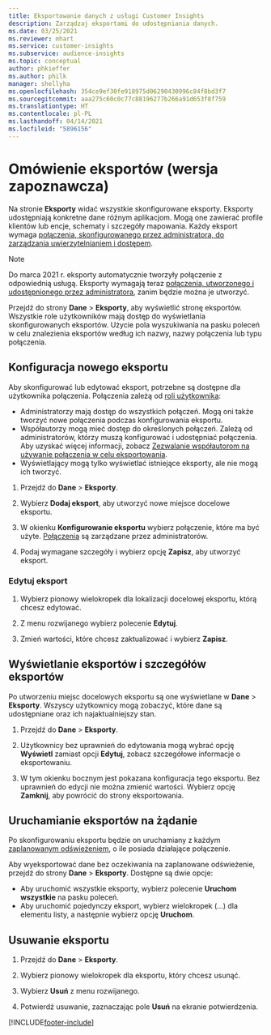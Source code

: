 ```yaml
---
title: Eksportowanie danych z usługi Customer Insights
description: Zarządzaj eksportami do udostępniania danych.
ms.date: 03/25/2021
ms.reviewer: mhart
ms.service: customer-insights
ms.subservice: audience-insights
ms.topic: conceptual
author: phkieffer
ms.author: philk
manager: shellyha
ms.openlocfilehash: 354ce9ef30fe918975d06290430996c84f8bd3f7
ms.sourcegitcommit: aaa275c60c0c77c88196277b266a91d653f8f759
ms.translationtype: HT
ms.contentlocale: pl-PL
ms.lasthandoff: 04/14/2021
ms.locfileid: "5896156"
---
```

# <a name="exports-preview-overview"></a>Omówienie eksportów (wersja zapoznawcza)

Na stronie **Eksporty** widać wszystkie skonfigurowane eksporty. Eksporty udostępniają konkretne dane różnym aplikacjom. Mogą one zawierać profile klientów lub encje, schematy i szczegóły mapowania. Każdy eksport wymaga [połączenia, skonfigurowanego przez administratora, do zarządzania uwierzytelnianiem i dostępem](connections.md).

> [!NOTE]
> Do marca 2021 r. eksporty automatycznie tworzyły połączenie z odpowiednią usługą. Eksporty wymagają teraz [połączenia, utworzonego i udostępnionego przez administratora](connections.md), zanim będzie można je utworzyć.

Przejdź do strony **Dane** > **Eksporty**, aby wyświetlić stronę eksportów. Wszystkie role użytkowników mają dostęp do wyświetlania skonfigurowanych eksportów. Użycie pola wyszukiwania na pasku poleceń w celu znalezienia eksportów według ich nazwy, nazwy połączenia lub typu połączenia.

## <a name="set-up-a-new-export"></a>Konfiguracja nowego eksportu

Aby skonfigurować lub edytować eksport, potrzebne są dostępne dla użytkownika połączenia. Połączenia zależą od [roli użytkownika](permissions.md):
- Administratorzy mają dostęp do wszystkich połączeń. Mogą oni także tworzyć nowe połączenia podczas konfigurowania eksportu.
- Współautorzy mogą mieć dostęp do określonych połączeń. Zależą od administratorów, którzy muszą konfigurować i udostępniać połączenia. Aby uzyskać więcej informacji, zobacz [Zezwalanie współautorom na używanie połączenia w celu eksportowania](connections.md#allow-contributors-to-use-a-connection-for-exports).
- Wyświetlający mogą tylko wyświetlać istniejące eksporty, ale nie mogą ich tworzyć.

1. Przejdź do **Dane** > **Eksporty**.

1. Wybierz **Dodaj eksport**, aby utworzyć nowe miejsce docelowe eksportu.

1. W okienku **Konfigurowanie eksportu** wybierz połączenie, które ma być użyte. [Połączenia](connections.md) są zarządzane przez administratorów. 

1. Podaj wymagane szczegóły i wybierz opcję **Zapisz**, aby utworzyć eksport.

### <a name="edit-an-export"></a>Edytuj eksport

1. Wybierz pionowy wielokropek dla lokalizacji docelowej eksportu, którą chcesz edytować.

1. Z menu rozwijanego wybierz polecenie **Edytuj**.

1. Zmień wartości, które chcesz zaktualizować i wybierz **Zapisz**.

## <a name="view-exports-and-export-details"></a>Wyświetlanie eksportów i szczegółów eksportów

Po utworzeniu miejsc docelowych eksportu są one wyświetlane w **Dane** > **Eksporty**. Wszyscy użytkownicy mogą zobaczyć, które dane są udostępniane oraz ich najaktualniejszy stan.

1. Przejdź do **Dane** > **Eksporty**.

1. Użytkownicy bez uprawnień do edytowania mogą wybrać opcję **Wyświetl** zamiast opcji **Edytuj**, zobacz szczegółowe informacje o eksportowaniu.

1. W tym okienku bocznym jest pokazana konfiguracja tego eksportu. Bez uprawnień do edycji nie można zmienić wartości. Wybierz opcję **Zamknij**, aby powrócić do strony eksportowania.

## <a name="run-exports-on-demand"></a>Uruchamianie eksportów na żądanie

Po skonfigurowaniu eksportu będzie on uruchamiany z każdym [zaplanowanym odświeżeniem](system.md#schedule-tab), o ile posiada działające połączenie.

Aby wyeksportować dane bez oczekiwania na zaplanowane odświeżenie, przejdź do strony **Dane** > **Eksporty**. Dostępne są dwie opcje:

- Aby uruchomić wszystkie eksporty, wybierz polecenie **Uruchom wszystkie** na pasku poleceń. 
- Aby uruchomić pojedynczy eksport, wybierz wielokropek (...) dla elementu listy, a następnie wybierz opcję **Uruchom**.

## <a name="remove-an-export"></a>Usuwanie eksportu

1. Przejdź do **Dane** > **Eksporty**.

1. Wybierz pionowy wielokropek dla eksportu, który chcesz usunąć.

1. Wybierz **Usuń** z menu rozwijanego.

1. Potwierdź usuwanie, zaznaczając pole **Usuń** na ekranie potwierdzenia.


[!INCLUDE[footer-include](../includes/footer-banner.md)]

